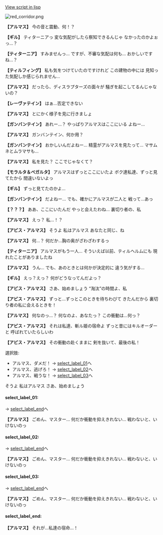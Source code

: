 [View script in lisp](../scripts/100803061.txt)

![red_corridor.png](../images/backgrounds/red_corridor.png)

**【アルマス】**
今の音と震動、何！？

**【ギル】**
ティターニアっ
変な気配がしたら察知できるんじゃ
なかったのかよぉっ…？

**【ティターニア】**
すみませんっ…
ですが、不審な気配は何も…
おかしいですね…？

**【ティルフィング】**
私も気をつけていたのですけれど
この建物の中には
見知った気配しか感じられません…

**【アルマス】**
だったら、ディスラプターズの面々が
騒ぎを起こしてるんじゃないの？

**【レーヴァテイン】**
はぁ…否定できない

**【アルマス】**
とにかく様子を見に行きましょ

**【ガンバンテイン】**
あれー…？
やっぱりアルマスはここにいる
よねー…

**【アルマス】**
ガンバンテイン、何か用？

**【ガンバンテイン】**
おかしいんだよねー…
精霊がアルマスを見たって…
マサムネとムラマサも…

**【アルマス】**
私を見た？
ここでじゃなくて？

**【モラルタ＆ベガルタ】**
アルマスはずっとここにいたよ
ボク達私達、ずっと見てたから
間違いないよっ

**【ギル】**
ずっと見てたのかよ…

**【ガンバンテイン】**
だよねー…
でも、確かにアルマスが二人と
戦って…あっ

**【？？？】**
ああ、ここにいたんだ
やっと会えたわね…
裏切り者の、私

**【アルマス】**
えっ？
私…！？

**【アビス・アルマス】**
そうよ
私はアルマス
あなたと同じ、ね

**【アルマス】**
何…？
何だか…胸の奥がざわざわするっ

**【ティターニア】**
アルマスがもう一人…
そういえば以前、ティルヘルムにも
現れたことがありましたね

**【アルマス】**
うん…
でも、あのときとは何かが決定的に
違う気がする…

**【ギル】**
えっ？えっ？
何がどうなってんだよっ？

**【アビス・アルマス】**
さあ、始めましょう
“淘汰”の時間よ、私

**【アビス・アルマス】**
ずっと…ずっとこのときを待ちわびて
きたんだから
裏切り者の私に会えるときを！

**【アルマス】**
何なのっ…？
何なのよ、あなたっ？
この衝動は…何っ？

**【アビス・アルマス】**
それは私達、斬ル姫の宿命よ
ずっと昔にはキルオーダーと
呼ばれていたらしいわ

**【アビス・アルマス】**
その衝動の赴くままに
剣を抜いて、最後の私！

選択肢:
- アルマス、ダメだ！ → [select_label_01](#select_label_01)へ
- アルマス、逃げろ！ → [select_label_02](#select_label_02)へ
- アルマス、戦うな！ → [select_label_03](#select_label_03)へ

そうよ
私はアルマス
さあ、始めましょう

#### select_label_01:
 → [select_label_end](#select_label_end)へ

**【アルマス】**
ごめん、マスター…
何だか衝動を抑えきれない…
戦わないと、いけないのっ

#### select_label_02:
 → [select_label_end](#select_label_end)へ

**【アルマス】**
ごめん、マスター…
何だか衝動を抑えきれない…
戦わないと、いけないのっ

#### select_label_03:
 → [select_label_end](#select_label_end)へ

**【アルマス】**
ごめん、マスター…
何だか衝動を抑えきれない…
戦わないと、いけないのっ

#### select_label_end:

**【アルマス】**
それが…私達の宿命…！